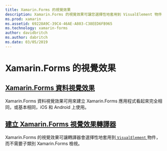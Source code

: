 ```yaml
---
title: Xamarin.Forms 的視覺效果
description: Xamarin.Forms 的視覺效果可讓您選擇性地套用到 VisualElement 物件，而不需要子類別 Xamarin.Forms 檢視的轉譯器。
ms.prod: xamarin
ms.assetid: 69228A9C-39C4-46AE-A803-C38EED6FB965
ms.technology: xamarin-forms
author: davidbritch
ms.author: dabritch
ms.date: 03/05/2019
---
```


# <a name="xamarinforms-visual"></a>Xamarin.Forms 的視覺效果

## <a name="xamarinforms-material-visualmaterial-visualmd"></a>[Xamarin.Forms 資料視覺效果](material-visual.md)

Xamarin.Forms 資料視覺效果可用來建立 Xamarin.Forms 應用程式看起來完全相同，或基本相同，iOS 和 Android 上使用。

## <a name="create-a-xamarinforms-visual-renderercreatemd"></a>[建立 Xamarin.Forms 視覺效果轉譯器](create.md)

Xamarin.Forms 的視覺效果可讓轉譯器會選擇性地套用到[ `VisualElement` ](xref:Xamarin.Forms.VisualElement)物件，而不需要子類別 Xamarin.Forms 檢視。
